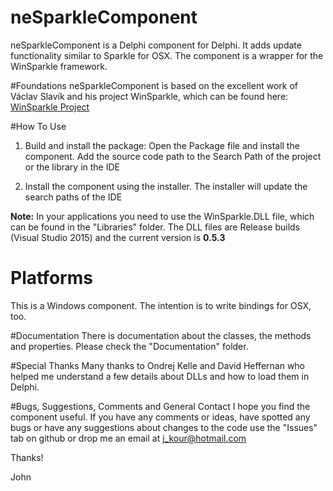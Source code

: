 # neSparkleComponent
neSparkleComponent is a Delphi component for Delphi. It adds update functionality similar to Sparkle for OSX. The component is a wrapper for the WinSparkle framework.


#Foundations
neSparkleComponent is based on the excellent work of Václav Slavík and his project WinSparkle, which can be found here: [WinSparkle Project](http://winsparkle.org "WinSparkle Project")


#How To Use
1. Build and install the package: Open the Package file and install the component. Add the source code path to the Search Path of the project or the library in the IDE

2. Install the component using the installer. The installer will update the search paths of the IDE

**Note:** In your applications you need to use the WinSparkle.DLL file, which can be found in the "Libraries" folder. The DLL files are Release builds (Visual Studio 2015) and the current version is **0.5.3**


# Platforms
This is a Windows component. The intention is to write bindings for OSX, too.


#Documentation
There is documentation about the classes, the methods and properties. Please check the "Documentation" folder.

#Special Thanks
Many thanks to Ondrej Kelle and David Heffernan who helped me understand a few details about DLLs and how to load them in Delphi.

#Bugs, Suggestions, Comments and General Contact
I hope you find the component useful. If you have any comments or ideas, have spotted any bugs or have any suggestions about changes to the code use the "Issues" tab on github or drop me an email at j_kour@hotmail.com

Thanks!

John

